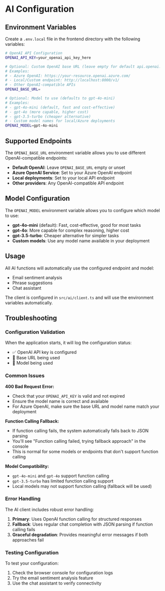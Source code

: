 # AI Configuration

## Environment Variables

Create a `.env.local` file in the frontend directory with the following variables:

```bash
# OpenAI API Configuration
OPENAI_API_KEY=your_openai_api_key_here

# Optional: Custom OpenAI base URL (leave empty for default api.openai.com)
# Examples:
# - Azure OpenAI: https://your-resource.openai.azure.com/
# - Local/Custom endpoint: http://localhost:8000/v1/
# - Other OpenAI-compatible APIs
OPENAI_BASE_URL=

# Optional: Model to use (defaults to gpt-4o-mini)
# Examples:
# - gpt-4o-mini (default, fast and cost-effective)
# - gpt-4o (more capable, higher cost)
# - gpt-3.5-turbo (cheaper alternative)
# - Custom model names for local/Azure deployments
OPENAI_MODEL=gpt-4o-mini
```

## Supported Endpoints

The `OPENAI_BASE_URL` environment variable allows you to use different OpenAI-compatible endpoints:

- **Default OpenAI**: Leave `OPENAI_BASE_URL` empty or unset
- **Azure OpenAI Service**: Set to your Azure OpenAI endpoint
- **Local deployments**: Set to your local API endpoint
- **Other providers**: Any OpenAI-compatible API endpoint

## Model Configuration

The `OPENAI_MODEL` environment variable allows you to configure which model to use:

- **gpt-4o-mini** (default): Fast, cost-effective, good for most tasks
- **gpt-4o**: More capable for complex reasoning, higher cost
- **gpt-3.5-turbo**: Cheaper alternative for simpler tasks
- **Custom models**: Use any model name available in your deployment

## Usage

All AI functions will automatically use the configured endpoint and model:

- Email sentiment analysis
- Phrase suggestions
- Chat assistant

The client is configured in `src/ai/client.ts` and will use the environment variables automatically.

## Troubleshooting

### Configuration Validation

When the application starts, it will log the configuration status:
- ✅ OpenAI API key is configured
- 🔗 Base URL being used
- 🤖 Model being used

### Common Issues

**400 Bad Request Error:**
- Check that your `OPENAI_API_KEY` is valid and not expired
- Ensure the model name is correct and available
- For Azure OpenAI, make sure the base URL and model name match your deployment

**Function Calling Fallback:**
- If function calling fails, the system automatically falls back to JSON parsing
- You'll see "Function calling failed, trying fallback approach" in the console
- This is normal for some models or endpoints that don't support function calling

**Model Compatibility:**
- `gpt-4o-mini` and `gpt-4o` support function calling
- `gpt-3.5-turbo` has limited function calling support
- Local models may not support function calling (fallback will be used)

### Error Handling

The AI client includes robust error handling:
1. **Primary**: Uses OpenAI function calling for structured responses
2. **Fallback**: Uses regular chat completion with JSON parsing if function calling fails
3. **Graceful degradation**: Provides meaningful error messages if both approaches fail

### Testing Configuration

To test your configuration:
1. Check the browser console for configuration logs
2. Try the email sentiment analysis feature
3. Use the chat assistant to verify connectivity
